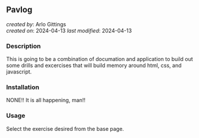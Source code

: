 ## Pavlog
_created by_: Arlo Gittings  
_created on_: 2024-04-13
_last modified_: 2024-04-13
### Description
This is going to be a combination of documation and application to build out some drills and excercises that will build memory around html, css, and javascript. 
### Installation
NONE!! It is all happening, man!!
### Usage
Select the exercise desired from the base page.
